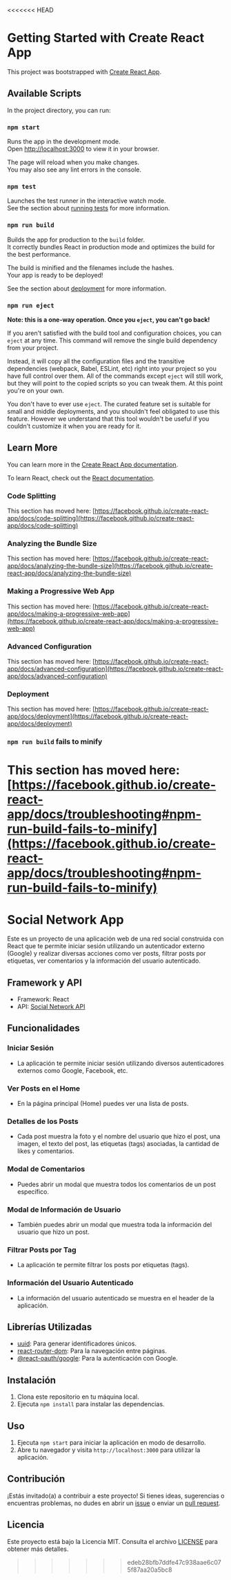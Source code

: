 <<<<<<< HEAD
# Getting Started with Create React App

This project was bootstrapped with [Create React App](https://github.com/facebook/create-react-app).

## Available Scripts

In the project directory, you can run:

### `npm start`

Runs the app in the development mode.\
Open [http://localhost:3000](http://localhost:3000) to view it in your browser.

The page will reload when you make changes.\
You may also see any lint errors in the console.

### `npm test`

Launches the test runner in the interactive watch mode.\
See the section about [running tests](https://facebook.github.io/create-react-app/docs/running-tests) for more information.

### `npm run build`

Builds the app for production to the `build` folder.\
It correctly bundles React in production mode and optimizes the build for the best performance.

The build is minified and the filenames include the hashes.\
Your app is ready to be deployed!

See the section about [deployment](https://facebook.github.io/create-react-app/docs/deployment) for more information.

### `npm run eject`

**Note: this is a one-way operation. Once you `eject`, you can't go back!**

If you aren't satisfied with the build tool and configuration choices, you can `eject` at any time. This command will remove the single build dependency from your project.

Instead, it will copy all the configuration files and the transitive dependencies (webpack, Babel, ESLint, etc) right into your project so you have full control over them. All of the commands except `eject` will still work, but they will point to the copied scripts so you can tweak them. At this point you're on your own.

You don't have to ever use `eject`. The curated feature set is suitable for small and middle deployments, and you shouldn't feel obligated to use this feature. However we understand that this tool wouldn't be useful if you couldn't customize it when you are ready for it.

## Learn More

You can learn more in the [Create React App documentation](https://facebook.github.io/create-react-app/docs/getting-started).

To learn React, check out the [React documentation](https://reactjs.org/).

### Code Splitting

This section has moved here: [https://facebook.github.io/create-react-app/docs/code-splitting](https://facebook.github.io/create-react-app/docs/code-splitting)

### Analyzing the Bundle Size

This section has moved here: [https://facebook.github.io/create-react-app/docs/analyzing-the-bundle-size](https://facebook.github.io/create-react-app/docs/analyzing-the-bundle-size)

### Making a Progressive Web App

This section has moved here: [https://facebook.github.io/create-react-app/docs/making-a-progressive-web-app](https://facebook.github.io/create-react-app/docs/making-a-progressive-web-app)

### Advanced Configuration

This section has moved here: [https://facebook.github.io/create-react-app/docs/advanced-configuration](https://facebook.github.io/create-react-app/docs/advanced-configuration)

### Deployment

This section has moved here: [https://facebook.github.io/create-react-app/docs/deployment](https://facebook.github.io/create-react-app/docs/deployment)

### `npm run build` fails to minify

This section has moved here: [https://facebook.github.io/create-react-app/docs/troubleshooting#npm-run-build-fails-to-minify](https://facebook.github.io/create-react-app/docs/troubleshooting#npm-run-build-fails-to-minify)
=======
# Social Network App

Este es un proyecto de una aplicación web de una red social construida con React que te permite iniciar sesión utilizando un autenticador externo (Google) y realizar diversas acciones como ver posts, filtrar posts por etiquetas, ver comentarios y la información del usuario autenticado.

## Framework y API

- Framework: React
- API: [Social Network API](https://dummyapi.io/)

## Funcionalidades

### Iniciar Sesión
- La aplicación te permite iniciar sesión utilizando diversos autenticadores externos como Google, Facebook, etc.

### Ver Posts en el Home
- En la página principal (Home) puedes ver una lista de posts.

### Detalles de los Posts
- Cada post muestra la foto y el nombre del usuario que hizo el post, una imagen, el texto del post, las etiquetas (tags) asociadas, la cantidad de likes y comentarios.

### Modal de Comentarios
- Puedes abrir un modal que muestra todos los comentarios de un post específico.

### Modal de Información de Usuario
- También puedes abrir un modal que muestra toda la información del usuario que hizo un post.

### Filtrar Posts por Tag
- La aplicación te permite filtrar los posts por etiquetas (tags).

### Información del Usuario Autenticado
- La información del usuario autenticado se muestra en el header de la aplicación.

## Librerías Utilizadas

- [uuid](https://www.npmjs.com/package/uuid): Para generar identificadores únicos.
- [react-router-dom](https://www.npmjs.com/package/react-router-dom): Para la navegación entre páginas.
- [@react-oauth/google](https://www.npmjs.com/package/@react-oauth/google): Para la autenticación con Google.

## Instalación

1. Clona este repositorio en tu máquina local.
2. Ejecuta `npm install` para instalar las dependencias.

## Uso

1. Ejecuta `npm start` para iniciar la aplicación en modo de desarrollo.
2. Abre tu navegador y visita `http://localhost:3000` para utilizar la aplicación.

## Contribución

¡Estás invitado(a) a contribuir a este proyecto! Si tienes ideas, sugerencias o encuentras problemas, no dudes en abrir un [issue](https://github.com/tuusuario/social-network-app/issues) o enviar un [pull request](https://github.com/tuusuario/social-network-app/pulls).

## Licencia

Este proyecto está bajo la Licencia MIT. Consulta el archivo [LICENSE](LICENSE) para obtener más detalles.
>>>>>>> edeb28bfb7ddfe47c938aae6c075f87aa20a5bc8
